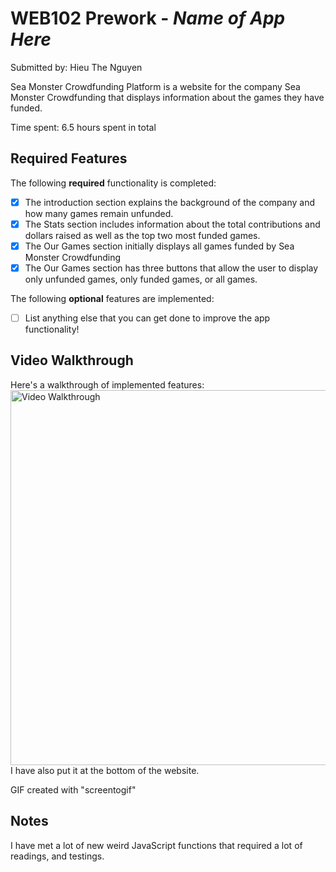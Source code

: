 # WEB102 Prework - *Name of App Here*

Submitted by: Hieu The Nguyen

Sea Monster Crowdfunding Platform is a website for the company Sea Monster Crowdfunding that displays information about the games they have funded.

Time spent: 6.5 hours spent in total

## Required Features

The following **required** functionality is completed:

* [x] The introduction section explains the background of the company and how many games remain unfunded.
* [x] The Stats section includes information about the total contributions and dollars raised as well as the top two most funded games.
* [x] The Our Games section initially displays all games funded by Sea Monster Crowdfunding
* [x] The Our Games section has three buttons that allow the user to display only unfunded games, only funded games, or all games.

The following **optional** features are implemented:

* [ ] List anything else that you can get done to improve the app functionality!

## Video Walkthrough

Here's a walkthrough of implemented features:
<img src='https://drive.google.com/file/d/1QOWazNB-qnwEhpU_VTXwSvbQ3XP4oAHv/view?usp=sharing' title='Video Walkthrough' width='600px' alt='Video Walkthrough'/>
I have also put it at the bottom of the website.


GIF created with "screentogif" 

## Notes

I have met a lot of new weird JavaScript functions that required a lot of readings, and testings.


